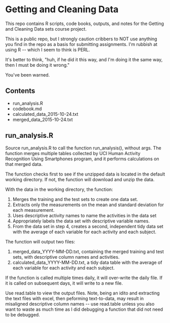 # Getting and Cleaning Data

This repo contains R scripts, code books, outputs, and notes for the Getting and Cleaning Data sets course project.

This is a public repo, but I strongly caution cribbers to NOT use anything you find in the repo as a basis for submitting assignments. I'm rubbish at using R -- which I seem to think is PERL. 

It's better to think, "huh, if he did it this way, and I'm doing it the same way, then I must be doing it wrong."

You've been warned.

Contents
--------

- run_analysis.R
- codebook.md
- calculated_data_2015-10-24.txt
- merged_data_2015-10-24.txt

run_analysis.R
--------------

Source run_analysis.R to call the function run_analysis(), without args. The function merges multiple tables collected by UCI Human Activity Recognition Using Smartphones program, and it performs calculations on that merged data.

The function checks first to see if the unzipped data is located in the default working directory. If not, the function will download and unzip the data.

With the data in the working directory, the function: 

1. Merges the training and the test sets to create one data set.
2. Extracts only the measurements on the mean and standard deviation for each measurement. 
3. Uses descriptive activity names to name the activities in the data set
4. Appropriately labels the data set with descriptive variable names. 
5. From the data set in step 4, creates a second, independent tidy data set with the average of each variable for each activity and each subject.

The function will output two files:

1. merged_data_YYYY-MM-DD.txt, containing the merged training and test sets, with descriptive column names and activities.
2. calculated_data_YYYY-MM-DD.txt, a tidy data table with the average of each variable for each activity and each subject.

If the function is called multiple times daily, it will over-write the daily file. If it is called on subsequent days, it will write to a new file.

Use read.table to view the output files. Note, being an idito and extracting the text files with excel, then peforming text-to-data, may result in misaligned descriptive column names -- use read.table unless you also want to waste as much time as I did debugging a function that did not need to be debugged.